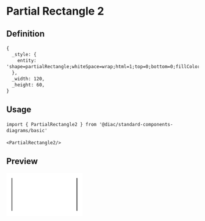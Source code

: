 # Partial Rectangle 2

## Definition

```
{
  _style: { 
    entity: 'shape=partialRectangle;whiteSpace=wrap;html=1;top=0;bottom=0;fillColor=none;',
  },
  _width: 120,
  _height: 60,
}
```

## Usage

```
import { PartialRectangle2 } from '@diac/standard-components-diagrams/basic'

<PartialRectangle2/>
```

## Preview

<img src="./partial-rectangle-2.png" width="200"/>
